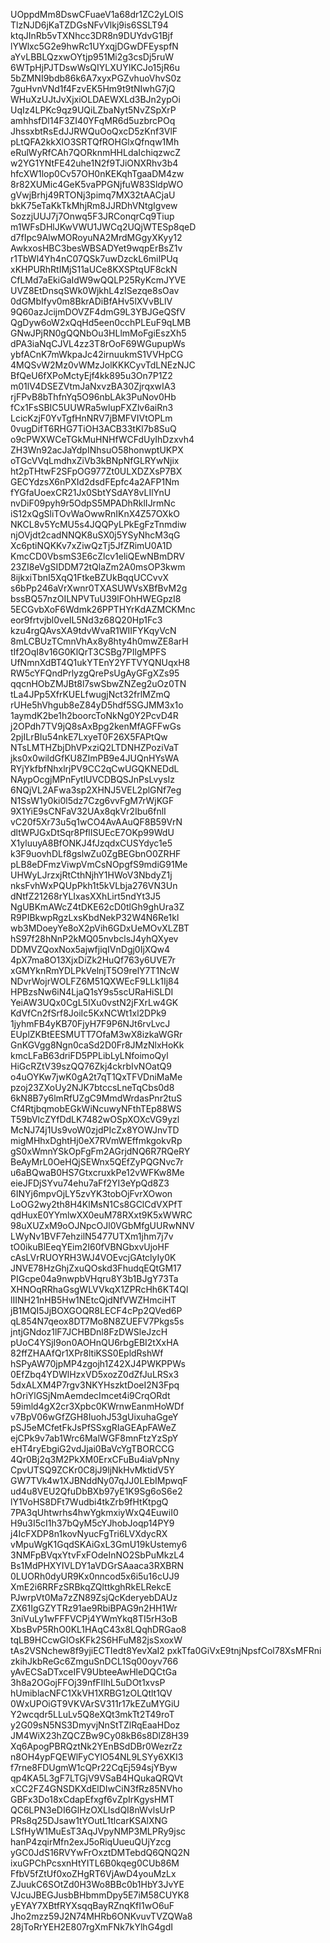 UOppdMm8DswCFuaeV1a68dr1ZC2yLOlS
TlzNJD6jKaTZDGsNFvVlkj9is6SSLT94
ktqJInRb5vTXNhcc3DR8n9DUYdvG1Bjf
lYWlxc5G2e9hwRc1UYxqjDGwDFEyspfN
aYvLBBLQzxwOYtjp951Mi2g3csDj5ruW
6WTpHjPJTDswWsQIYLXUYIKCJo15jR6u
5bZMNI9bdb86k6A7xyxPGZvhuoVhvS0z
7guHvnVNd1f4FzvEK5Hm9t9tNIwhG7jQ
WHuXzUJtJvXjxiOLDAEWXLd3BJn2ypOi
UqIz4LPKc9qz9UQiLZbaNyt5NvZSpXrP
amhhsfDl14F3ZI40YFqMR6d5uzbrcPOq
JhssxbtRsEdJJRWQuOoQxcD5zKnf3VlF
pLtQFA2kkXlO3SRTQfROHGlxQfnqw1Mh
eRulWyRfCAh7QORknmHHLdaIchiqzwcZ
w2YG1YNtFE42uhe1N2f9TJiONXRhv3b4
hfcXW1lop0Cv57OH0nKEKqhTgaaDM4zw
8r82XUMic4GeK5vaPPGNjfuW83SldpWO
gVwjBrhj49RTONj3pimq7MX32tAACjaU
bkK75eTaKkTkMhjRm8JJRDhVNtgIgvew
SozzjUUJ7j7Onwq5F3JRConqrCq9Tiup
m1WFsDHlJKwVWU1JWCq2UQjWTESp8qeD
d7fIpc9AlwMORoyuNA2MrdMGgyXKyy12
AwkxosHBC3besWBSADYet9wqpErBsZ1v
r1TbWl4Yh4nC07QSk7uwDzckL6miIPUq
xKHPURhRtIMjS11aUCe8KXSPtqUF8ckN
CfLMd7aEkiGaIdW9wQQLP25RyKcmJYVE
UVZ8EtDnsqSWk0WjkhL4zISezqe8sOav
0dGMbIfyv0m8BkrADiBfAHv5lXVvBLlV
9Q60azJcijmDOVZF4dmG9L3YBJGeQSfV
QgDyw6oW2xQqHd5een0cchPLEuF9qLMB
GNwJPjRN0gQQNbOu3HLlmMoFgiEszXh5
dPA3iaNqCJVL4zz3T8rOoF69WGupupWs
ybfACnK7mWkpaJc42irnuukmS1VVHpCG
4MQSvW2Mz0vWMzJolKKKCyvTdLNEzNJC
BfQeU6fXPoMctyEjf4kk895u3On7P1Z2
m01lV4DSEZVtmJaNxvzBA30ZjrqxwIA3
rjFPvB8bThfnYq5O96nbLAk3PuNov0Hb
fCx1FsSBIC5UUWRa5wlupFXZlv6aiRn3
LcicKzjF0YvTgfHnNRV7jBMFVIVtOPLm
0vugDifT6RHG7TiOH3ACB33tKl7b8SuQ
o9cPWXWCeTGkMuHNHfWCFdUyIhDzxvh4
ZH3Wn92acJaYdpINhsuO58honwptUKPX
oTGcVVqLmdhxZiVb3kBNpNfGLRYwNjix
ht2pTHtwF2SFpOG977Zt0ULXDZXsP7BX
GECYdzsX6nPXId2dsdFEpfc4a2AFP1Nm
fYGfaUoexCR21Jx0SbtYSdAY8vLIlYnU
nvDiF09pyh9r5OdpS5MPADhRklIJrmNc
iS12xQgSliTOvWaOwwRnIKnX4Z57OXkO
NKCL8v5YcMU5s4JQQPyLPkEgFzTnmdiw
njOVjdt2cadNNQK8uSX0j5YSyNhcM3qG
Xc6ptiNQKKv7xZiwQzTj5JfZRimU0A1D
KmcCD0VbsmS3E6cZlcv1eliQEwNBmDRV
23ZI8eVgSIDDM72tQlaZm2A0msOP3kwm
8ijkxiTbnI5XqQ1FtkeBZUkBqqUCCvvX
s6bPp246aVrXwnr0TXASUWVsXBfBvM2g
bssBQ57nzOILNPVTuU39lFOhHWEGpzI8
5ECGvbXoF6Wdmk26PPTHYrKdAZMCKMnc
eor9frtvjbl0veIL5Nd3z68Q20Hp1Fc3
kzu4rgQAvsXA9tdvWvaR1WIIFYKqyVcN
8mLCBUzTCmnVhAx8y8hty4h0mwZE8arH
tIf2OqI8v16G0KlQrT3CSBg7PIlgMPFS
UfNmnXdBT4Q1ukYTEnY2YFTVYQNUqxH8
RW5cYFQndPrlyzgQrePsUgAyGFgXZs95
qqcnHObZMJBt8l7swSbwZNZeg2uOz0TN
tLa4JPp5XfrKUELfwugjNct32frlMZmQ
rUHe5hVhgub8eZ84yD5hdf5SGJMM3x1o
1aymdK2be1h2boorcToNkNg0Y2PcvD4R
j2OPdh7TV9jQ8sAxBpg2kenMfAGFFwGs
2pjILrBIu54nkE7LxyeT0F26X5FAPtQw
NTsLMTHZbjDhVPxziQ2LTDNHZPoziVaT
jks0x0wildGfKU8ZImPB9e4JUQnHYsWA
RYjYkfbfNhxlrjPV9CC2qCwUGQKNEDdL
NAypOcgjMPnFytlUVCDBQSJnPsLvysIz
6NQjVL2AFwa3sp2XHNJ5VEL2plGNf7eg
N1SsW1y0ki0l5dz7Czg6vvFgM7rWjKGF
9X1YiE9sCNFaV32UAx8qkVr2Ibu6fnlI
vC20f5Xr73u5q1wCO4AvAAuQF8B59VrN
dltWPJGxDtSqr8PflISUEcE7OKp99WdU
X1yluuyA8BfONKJ4fJzqdxCUSYdyc1e5
k3F9uovhDLf8gslwZu0ZgBEGbnO0ZRHF
pLB8eDFmzViwpVmCsNOpgfS9mdiG91Me
UHWyLJrzxjRtCthNjhY1HWoV3NbdyZ1j
nksFvhWxPQUpPkh1t5kVLbja276VN3Un
dNtfZ21268rYLIxasXXhLirt5ndYt3J5
NgUBKmAWcZ4tDKE62cD0tlGh9ghUra3Z
R9PIBkwpRgzLxsKbdNekP32W4N6Re1kl
wb3MDoeyYe8oX2pVih6GDxUeMOvXLZBT
hS97f28hNnP2kMQ05nvbclsJ4yhQXyev
DDMVZQoxNox5ajwfjiqIVnDgj0IjXQw4
4pX7ma8O13XjxDiZk2HuQf763y6UVE7r
xGMYknRmYDLPkVelnjT5O9relY7T1NcW
NDvrWojrWOLFZ6M51QXWEcF9LLk1Ij84
HPBzsNw6iN4LjaQ1sY9s5scURaHiSLDI
YeiAW3UQx0CgL5IXu0vstN2jFXrLw4GK
KdVfCn2fSrf8JoiIc5KxNCWt1xl2DPk9
1jyhmFB4yKB70FjyH7F9P6NJt6rvLvcJ
EUplZKBtEESMUTT7OfaM3wX8izkaWGRr
GnKGVgg8Ngn0caSd2D0Fr8JMzNlxHoKk
kmcLFaB63driFD5PPLibLyLNfoimoQyl
HiGcRZtV39szQQ76Zkj4ckrbIvNOatQ9
o4uOYKw7jwK0gA2t7qT1QxTFVDniMaMe
pzoj23ZXoUy2NJK7btccsLneTqCbs0d8
6kN8B7y6lmRfUZgC9MmdWrdasPnr2tuS
Cf4RtjbqmobEGkWiNcuwyNFthTEp88WS
T59bVlcZYfDdLK7482wOSpXOXcVG9yzl
McNJ74j1Us9voW0zjdPIcZx8YOWJnvTD
migMHhxDghtHj0eX7RVmWEffmkgokvRp
gS0xWmnYSkOpFgFm2AGrjdNQ6R7RQeRY
BeAyMrL0OeHQjSEWnx5QEfZyPQGNvc7r
u6aBQwaB0HS7GtxcruxkPe12vWFKw8Me
eieJFDjSYvu74ehu7aFf2YI3eYpQd8Z3
6INYj6mpvOjLY5zvYK3tobOjFvrXOwon
LoOG2wy2th8H4KlMsN1Cs8GClCdVXPfT
qdHuxE0YYmlwXX0euM78RXxt9K5xWWRC
98uXUZxM9oOJNpcOJl0VGbMfgUURwNNV
LWyNv1BVF7ehzilN5477UTXm1jhm7j7v
tO0ikuBlEeqYEim2I60fVBNGbxvUjoHF
cAsLVrRUOYRH3WJ4VOEvcjGAtclyIy0K
JNVE78HzGhjZxuQOskd3FhudqEQtGM17
PIGcpe04a9nwpbVHqru8Y3b1BJgY73Ta
XHNOqRRhaGsgWLVVkqX1ZPRcHh6KT4Ql
lIINH21nHB5Hw1NEtcQjdNfVWZHmciHT
jB1MQI5JjBOXGOQR8LECF4cPp2QVed6P
qL854N7qeox8DT7Mo8N8ZUEFV7Pkgs5s
jntjGNdoz1lF7JCHBDnl8FzDWSleJzcH
pUoC4YSjI9on0AOHnQU6rbgEBI2tXxHA
82ffZHAAfQr1XPr8ltiKSS0EpldRshWf
hSPyAW70jpMP4zgojh1Z42XJ4PWKPPWs
0EfZbq4YDWlHzxVD5xozZ0dZfJuLRSx3
5dxALXM4P7rgv3NKYHszktDoeI2N3Fpq
hOriYlGSjNmAemdecImcet4i9CrqORdt
59imld4gX2cr3Xpbc0KWrnwEanmHoWDf
v7BpV06wGfZGH8IuohJ53gUixuhaGgeY
pSJ5eMCfetFkJsPfSSxgRIaGEApFAWeZ
ejCPk9v7ab1Wrc6MalWGF8mnFtzYzSpY
eHT4ryEbgiG2vdJjai0BaVcYgTBORCCG
4Qr0Bj2q3M2PkXM0ErxCFuBu4iaVpNny
CpvUTSQ9ZCKr0C8jJ9ljNkHvMktidV5Y
GW7TVk4w1XJBNddNy07qJJ0LEbIMpwqF
ud4u8VEU2QfuDbBXb97yE1K9Sg6oS6e2
lY1VoHS8DFt7Wudbi4tkZrb9fHtKtpgQ
7PA3qUhtwrhs4hwYgkmxiyWxQ4EuwiI0
H9u3I5cI1h37bQyM5cYJhobJoqp14PY9
j4IcFXDP8n1kovNyucFgTri6LVXdycRX
vMpuWgK1GqdSKAiGxL3GmU19kUstemy6
3NMFpBVqxYtvFxFOdeInNO2SbPuMkzL4
Bs1MdPHXYIVLDY1aVDGrSAaaca3RXBRN
0LUORh0dyUR9Kx0nncod5x6i5u16cUJ9
XmE2i6RRFzSRBkqZQlttkghRkELRekcE
PJwrpVt0Ma7zZN89ZsjQcKderyebDAUz
ZX61IgGZYTRz91ae9RbiBPAG9n2HH1Wr
3niVuLy1wFFFVCPj4YWmYkq8TI5rH3oB
XbsBvP5RhO0KL1HAqC43x8LQqhDRGao8
tqLB9HCcwGlOsKFk2S6HFuM82jsSxoxW
tAs2VSNchew8f9yjiECTIedt8YevXaI2
pxkTfa0GiVxE9tnjNpsfCol78XsMFRni
zkihJkbReGc6ZmguSnDCL1Sq00oyv766
yAvECSaDTxceIFV9UbteeAwHleDQCtGa
3h8a2OGojFFOj39nfFIlhL5uDOt1xvsP
hUmiblacNFC1XkVH1XRBG1zOLQtlt1QV
0WxUPOiGT9VKVArSV311r17kEZuMYGiU
Y2wcqdr5LLuLv5Q8eXQt3mkTt2T49roT
y2G09sN5NS3DmyvjNnStTZlRqEaaHDoz
JM4WiX23hZQCZBw9Cy08kB6s8DlZ8H39
Xq6ApogPBRQztNk2YEnBSdDBr0WezrZz
n8OH4ypFQEWlFyCYlO54NL9LSYy6XKI3
f7rne8FDUgmW1cQPr22CqEj594sjYByw
qp4KA5L3gF7LTGjV9VSaB4HQukaQRQVt
xCC2FZ4GNSDKXdElDIwCiN3fRz85NVho
GBFx3Do18xCdapEfxgf6vZpIrKgysHMT
QC6LPN3eDI6GlHzOXLlsdQI8nWvlsUrP
PRs8q25DJsaw1tYOutL1tlcarKSAlXNG
LSfHyW1MuEsT3AqJVpyNMP3MLPRy9jsc
hanP4zqirMfn2exJ5oRiqUueuQUjYzcg
yGC0JdS16RVYwFrOxztDMTebdQ6QNQ2N
ixuGPChPcsxnHtYITL6B0kqeg0CUb86M
FfbV5fZtUf0xoZHgRT6VjAwD4youMzLx
ZJuukC6SOtZd0H3Wo8BBc0b1HbY3JvYE
VJcuJBEGJusbBHbmmDpy5E7iM58CUYK8
yEYAY7XBtfRYXsqqBayRZnqKfI1wO6uF
Jho2mzz59J2N74MHRb6ONKvuvTVZQWa8
28jToRrYEH2E807rgXmFNk7kYlhG4gdI
